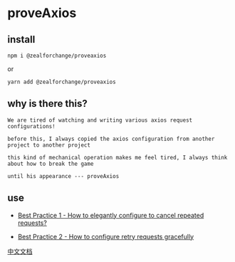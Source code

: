 # proveAxios

## install

`npm i @zealforchange/proveaxios`

or

`yarn add @zealforchange/proveaxios`

## why is there this?

```
We are tired of watching and writing various axios request configurations!

before this, I always copied the axios configuration from another project to another project

this kind of mechanical operation makes me feel tired, I always think about how to break the game

until his appearance --- proveAxios
```

## use

- [Best Practice 1 - How to elegantly configure to cancel repeated requests?](/docs/cancel.md)

- [Best Practice 2 - How to configure retry requests gracefully](/docs/retry.md)

[中文文档](/docs/README_CN.md)
